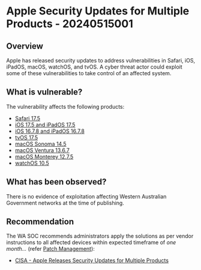 # Apple Security Updates for Multiple Products - 20240515001

## Overview

Apple has released security updates to address vulnerabilities in Safari, iOS, iPadOS, macOS, watchOS, and tvOS. A cyber threat actor could exploit some of these vulnerabilities to take control of an affected system.

## What is vulnerable?

The vulnerability affects the following products:

- [Safari 17.5](https://support.apple.com/en-us/HT214103)
- [iOS 17.5 and iPadOS 17.5](https://support.apple.com/en-us/HT214101)
- [iOS 16.7.8 and iPadOS 16.7.8](https://support.apple.com/en-us/HT214100)
- [tvOS 17.5](https://support.apple.com/en-us/HT214102)
- [macOS Sonoma 14.5](https://support.apple.com/en-us/HT214106)
- [macOS Ventura 13.6.7](https://support.apple.com/en-us/HT214107)
- [macOS Monterey 12.7.5](https://support.apple.com/en-us/HT214105)
- [watchOS 10.5](https://support.apple.com/en-us/HT214104)

## What has been observed?

There is no evidence of exploitation affecting Western Australian Government networks at the time of publishing.

## Recommendation

The WA SOC recommends administrators apply the solutions as per vendor instructions to all affected devices within expected timeframe of *one month...* (refer [Patch Management](../guidelines/patch-management.md)):

- [CISA - Apple Releases Security Updates for Multiple Products](https://www.cisa.gov/news-events/alerts/2024/05/14/apple-releases-security-updates-multiple-products)
